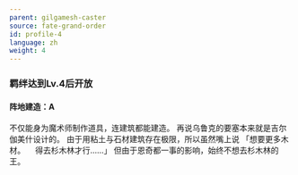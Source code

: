 ```yaml
---
parent: gilgamesh-caster
source: fate-grand-order
id: profile-4
language: zh
weight: 4
---
```


### 羁绊达到Lv.4后开放

#### 阵地建造：A

不仅能身为魔术师制作道具，连建筑都能建造。
再说乌鲁克的要塞本来就是吉尔伽美什设计的。
由于用粘土与石材建筑存在极限，所以虽然嘴上说
「想要更多木材。
　得去杉木林才行……」
但由于恩奇都一事的影响，始终不想去杉木林的王。
